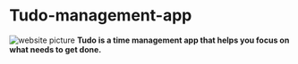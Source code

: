 # Tudo-management-app
![website picture](https://i.imgur.com/bhN3ALL.png)
**Tudo is a time management app that helps you focus on what needs to get done.**
